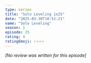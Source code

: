```yaml
---
type: series
title: "Solo Leveling 1x25"
date: "2025-03-30T10:52:21"
name: "Solo Leveling"
season: 1
episode: 25
rating: 4
ratingEmoji: ⭐️⭐️⭐️⭐️
---
```


*[No review was written for this episode]*

